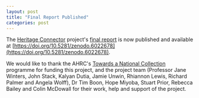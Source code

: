 ```yaml
---
layout: post
title: "Final Report Published"
categories: post
---
```


The [Heritage Connector](https://www.sciencemuseumgroup.org.uk/project/heritage-connector/) project's [final report](https://doi.org/10.5281/zenodo.6022678) is now published and available at [https://doi.org/10.5281/zenodo.6022678](https://doi.org/10.5281/zenodo.6022678).

We would like to thank the AHRC's [Towards a National Collection](http://nationalcollection.org.uk) programme for funding this project, and the project team (Professor Jane Winters, John Stack, Kalyan Dutia, Jamie Unwin, Rhiannon Lewis, Richard Palmer and Angela Wolff), Dr Tim Boon, Hope Miyoba, Stuart Prior, Rebecca Bailey and Colin McDowall for their work, help and support of the project.
